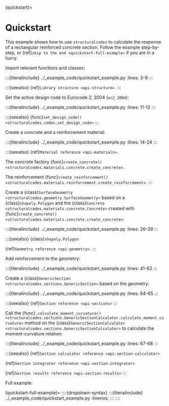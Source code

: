 (quickstart)=
# Quickstart

This example shows how to use `structuralcodes` to calculate the response of a rectangular reinforced concrete section. Follow the example step-by-step, or {ref}`skip to the end <quickstart-full-example>` if you are in a hurry.

Import relevant functions and classes:

:::{literalinclude} ../_example_code/quickstart_example.py
:lines: 3-9
:::

:::{seealso}
{ref}`Library structure <api-structure>`.
:::

Set the active design code to Eurocode 2, 2004 (`ec2_2004`):

:::{literalinclude} ../_example_code/quickstart_example.py
:lines: 11-12
:::

:::{seealso}
{func}`set_design_code() <structuralcodes.codes.set_design_code>`
:::

Create a concrete and a reinforcement material:

:::{literalinclude} ../_example_code/quickstart_example.py
:lines: 14-24
:::

:::{seealso}
{ref}`Material reference <api-materials>`.

The concrete factory {func}`create_concrete() <structuralcodes.materials.concrete.create_concrete>`.

The reinforcement {func}`create_reinforcement() <structuralcodes.materials.reinforcement.create_reinforcement>`.
:::

Create a {class}`SurfaceGeometry <structuralcodes.geometry.SurfaceGeometry>` based on a {class}`shapely.Polygon` and the {class}`Concrete <structuralcodes.materials.concrete.Concrete>` created with {func}`create_concrete() <structuralcodes.materials.concrete.create_concrete>`:

:::{literalinclude} ../_example_code/quickstart_example.py
:lines: 26-39
:::

:::{seealso}
{class}`shapely.Polygon`

{ref}`Geometry reference <api-geometry>`.
:::

Add reinforcement to the geometry:

:::{literalinclude} ../_example_code/quickstart_example.py
:lines: 41-62
:::

Create a {class}`GenericSection <structuralcodes.sections.GenericSection>` based on the geometry:

:::{literalinclude} ../_example_code/quickstart_example.py
:lines: 64-65
:::

:::{seealso}
{ref}`Section reference <api-sections>`
:::

Call the {func}`.calculate_moment_curvature() <structuralcodes.sections.GenericSectionCalculator.calculate_moment_curvature>` method on the {class}`GenericSectionCalculator <structuralcodes.sections.GenericSectionCalculator>` to calculate the moment-curvature relation:

:::{literalinclude} ../_example_code/quickstart_example.py
:lines: 67-68
:::

:::{seealso}
{ref}`Section calculator reference <api-section-calculator>`

{ref}`Section integrator reference <api-section-integrator>`

{ref}`Section results reference <api-section-results>`
:::

Full example:

(quickstart-full-example)=
::::{dropdown-syntax}
:::{literalinclude} ../_example_code/quickstart_example.py
:linenos:
:::
::::

